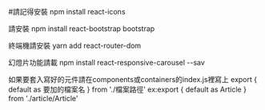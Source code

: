 #請記得安裝 npm install react-icons

請安裝 npm install react-bootstrap bootstrap

終端機請安裝 yarn add react-router-dom

幻燈片功能請載 npm install react-responsive-carousel --sav



如果要套入寫好的元件請在components或containers的index.js裡寫上 export { default as 要加的檔案名 } from './檔案路徑' ex:export { default as Article } from './article/Article'

